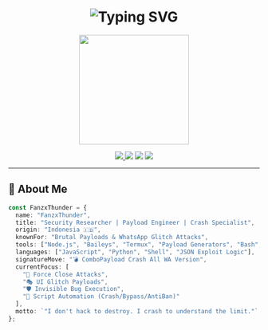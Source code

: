 <h1 align="center">
  <img src="https://readme-typing-svg.demolab.com?font=Fira+Code&size=25&duration=3000&pause=800&center=true&vCenter=true&width=500&height=40&lines=FanzxThunder;Payload+Engineer+%7C+Crash+Architect;Bug+Bounty+Hunter+%7C+Exploit+Specialist;WhatsApp+Protocol+Terrorist+%F0%9F%92%A1" alt="Typing SVG" />
</h1>

<p align="center">
  <img src="https://media.giphy.com/media/iFmw13LV1hHhViPPWz/giphy.gif" width="220px" />
</p>

<p align="center">
  <a href="https://github.com/fanzxnothuman">
    <img src="https://img.shields.io/github/followers/fanzxnothuman?label=Follow&style=social" />
  </a>
  <img src="https://img.shields.io/badge/Made%20in-Indonesia-red.svg" />
  <img src="https://img.shields.io/badge/Status-Breaking%20Stuff-blue.svg" />
  <img src="https://img.shields.io/badge/Mood-%F0%9F%92%A5%20Exploit%20Time-purple.svg" />
</p>

---

## 🧠 About Me

```ts
const FanzxThunder = {
  name: "FanzxThunder",
  title: "Security Researcher | Payload Engineer | Crash Specialist",
  origin: "Indonesia 🇮🇩",
  knownFor: "Brutal Payloads & WhatsApp Glitch Attacks",
  tools: ["Node.js", "Baileys", "Termux", "Payload Generators", "Bash", "Glitch Bombs"],
  languages: ["JavaScript", "Python", "Shell", "JSON Exploit Logic"],
  signatureMove: "💣 ComboPayload Crash All WA Version",
  currentFocus: [
    "🧨 Force Close Attacks",
    "🎭 UI Glitch Payloads",
    "🛡️ Invisible Bug Execution",
    "🤖 Script Automation (Crash/Bypass/AntiBan)"
  ],
  motto: `"I don't hack to destroy. I crash to understand the limit."`
};
